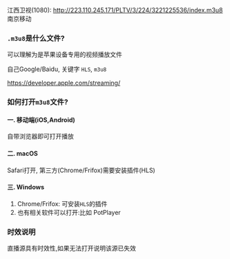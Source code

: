 

 江西卫视(1080): http://223.110.245.171/PLTV/3/224/3221225536/index.m3u8 南京移动



### `.m3u8`是什么文件?

可以理解为是苹果设备专用的视频播放文件

自己Google/Baidu, 关键字 `HLS`, `m3u8`

https://developer.apple.com/streaming/










### 如何打开`m3u8`文件?

#### 一. 移动端(iOS,Android)
自带浏览器即可打开播放

#### 二.  macOS
Safari打开, 第三方(Chrome/Frifox)需要安装插件(HLS)

#### 三. Windows
1. Chrome/Frifox: 可安装`HLS`的插件
2. 也有相关软件可以打开:比如 PotPlayer


### 时效说明
直播源具有时效性,如果无法打开说明该源已失效
